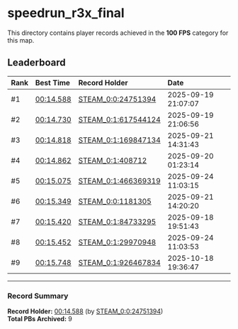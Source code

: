 # speedrun_r3x_final

This directory contains player records achieved in the **100 FPS** category for this map.

## Leaderboard

| Rank | Best Time | Record Holder | Date                |
| :--- | :-------- | :------------ | :------------------ |
| #1   | [00:14.588](./00014588_STEAM_0_0_24751394_20250919-210707.zip) | [STEAM_0:0:24751394](https://speedrun16.com/profile/STEAM_0:0:24751394)   | 2025-09-19 21:07:07 |
| #2   | [00:14.730](./00014730_STEAM_0_1_617544124_20250919-210656.zip) | [STEAM_0:1:617544124](https://speedrun16.com/profile/STEAM_0:1:617544124)   | 2025-09-19 21:06:56 |
| #3   | [00:14.818](./00014818_STEAM_0_1_169847134_20250921-143143.zip) | [STEAM_0:1:169847134](https://speedrun16.com/profile/STEAM_0:1:169847134)   | 2025-09-21 14:31:43 |
| #4   | [00:14.862](./00014862_STEAM_0_1_408712_20250920-012314.zip) | [STEAM_0:1:408712](https://speedrun16.com/profile/STEAM_0:1:408712)   | 2025-09-20 01:23:14 |
| #5   | [00:15.075](./00015075_STEAM_0_1_466369319_20250924-110315.zip) | [STEAM_0:1:466369319](https://speedrun16.com/profile/STEAM_0:1:466369319)   | 2025-09-24 11:03:15 |
| #6   | [00:15.349](./00015349_STEAM_0_0_1181305_20250921-142020.zip) | [STEAM_0:0:1181305](https://speedrun16.com/profile/STEAM_0:0:1181305)   | 2025-09-21 14:20:20 |
| #7   | [00:15.420](./00015420_STEAM_0_1_84733295_20250918-195143.zip) | [STEAM_0:1:84733295](https://speedrun16.com/profile/STEAM_0:1:84733295)   | 2025-09-18 19:51:43 |
| #8   | [00:15.452](./00015452_STEAM_0_1_29970948_20250924-110353.zip) | [STEAM_0:1:29970948](https://speedrun16.com/profile/STEAM_0:1:29970948)   | 2025-09-24 11:03:53 |
| #9   | [00:15.748](./00015748_STEAM_0_1_926467834_20251018-193647.zip) | [STEAM_0:1:926467834](https://speedrun16.com/profile/STEAM_0:1:926467834)   | 2025-10-18 19:36:47 |

---

### Record Summary
**Record Holder:** [00:14.588](./00014588_STEAM_0_0_24751394_20250919-210707.zip) (by [STEAM_0:0:24751394](https://speedrun16.com/profile/STEAM_0:0:24751394))  
**Total PBs Archived:** 9